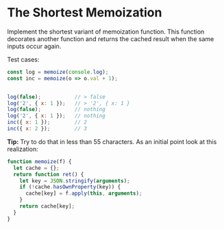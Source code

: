 # The Shortest Memoization
Implement the shortest variant of memoization function. This function decorates another function and returns the cached result when the same inputs occur again.

Test cases:
```javascript
const log = memoize(console.log);
const inc = memoize(o => o.val + 1);


log(false);           // > false
log('2', { x: 1 });   // > '2', { x: 1 }
log(false);           // nothing
log('2', { x: 1 });   // nothing
inc({ x: 1 });        // 2
inc({ x: 2 });        // 3
```

**Tip:** Try to do that in less than 55 characters. As an initial point look at this realization:
```javascript
function memoize(f) {
  let cache = {};
  return function ret() {
    let key = JSON.stringify(arguments);
    if (!cache.hasOwnProperty(key)) {
      cache[key] = f.apply(this, arguments);
    }
    return cache[key];
  }
}
```
